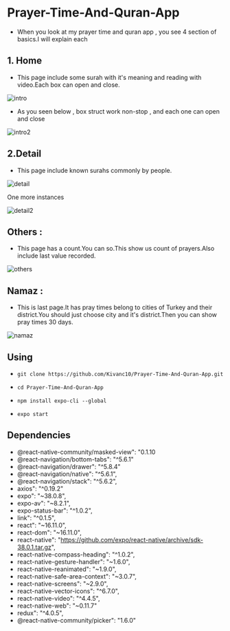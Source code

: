 ﻿# Prayer-Time-And-Quran-App
 
 * When you look at my prayer time and quran app , you see 4 section of basics.I will explain each


## 1. Home 

* This page include some surah with it's meaning and reading with video.Each box can open and close.


![intro](https://user-images.githubusercontent.com/51750773/90987153-81dd3d00-e591-11ea-9594-71d67ed22cde.jpg) 

* As you seen below , box struct work non-stop , and each one can open and close


![intro2](https://user-images.githubusercontent.com/51750773/90987259-3b3c1280-e592-11ea-8873-e2f41ee99ee2.jpg)






## 2.Detail 

* This page include known surahs commonly by people.

![detail](https://user-images.githubusercontent.com/51750773/90987344-e51b9f00-e592-11ea-9e58-e887204c9ece.jpg)


One more instances

![detail2](https://user-images.githubusercontent.com/51750773/90987380-4f344400-e593-11ea-9431-55ec764fa6da.jpg)

## Others : 

* This page has a count.You can so.This show us count of prayers.Also include last value recorded.

![others](https://user-images.githubusercontent.com/51750773/90987395-79860180-e593-11ea-9b59-3680d64cf114.jpg)


## Namaz : 

* This is last page.It has pray times belong to cities of Turkey and their district.You should just choose city and it's district.Then you can show pray times 30 days.


![namaz](https://user-images.githubusercontent.com/51750773/90987573-9838c800-e594-11ea-81bd-cb86f18251af.jpg)

## Using

* `git clone https://github.com/Kivanc10/Prayer-Time-And-Quran-App.git`

* `cd Prayer-Time-And-Quran-App`

* `npm install expo-cli --global`

* `expo start`


## Dependencies 

* @react-native-community/masked-view": "0.1.10
* @react-navigation/bottom-tabs": "^5.6.1"
* @react-navigation/drawer": "^5.8.4"
* @react-navigation/native": "^5.6.1",
* @react-navigation/stack": "^5.6.2",
* axios": "^0.19.2"
* expo": "~38.0.8",
* expo-av": "~8.2.1",
* expo-status-bar": "^1.0.2",
* link": "^0.1.5",
* react": "~16.11.0",
* react-dom": "~16.11.0",
* react-native": "https://github.com/expo/react-native/archive/sdk-38.0.1.tar.gz",
* react-native-compass-heading": "^1.0.2",
* react-native-gesture-handler": "~1.6.0",
* react-native-reanimated": "~1.9.0",
* react-native-safe-area-context": "~3.0.7",
* react-native-screens": "~2.9.0",
* react-native-vector-icons": "^6.7.0",
* react-native-video": "^4.4.5",
* react-native-web": "~0.11.7"
* redux": "^4.0.5",
* @react-native-community/picker": "1.6.0"



 
